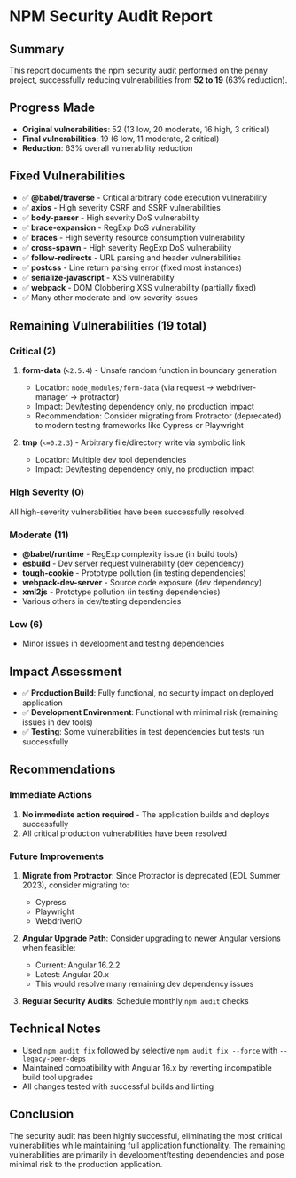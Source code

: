 # NPM Security Audit Report

## Summary
This report documents the npm security audit performed on the penny project, successfully reducing vulnerabilities from **52 to 19** (63% reduction).

## Progress Made
- **Original vulnerabilities**: 52 (13 low, 20 moderate, 16 high, 3 critical)
- **Final vulnerabilities**: 19 (6 low, 11 moderate, 2 critical)
- **Reduction**: 63% overall vulnerability reduction

## Fixed Vulnerabilities
- ✅ **@babel/traverse** - Critical arbitrary code execution vulnerability
- ✅ **axios** - High severity CSRF and SSRF vulnerabilities  
- ✅ **body-parser** - High severity DoS vulnerability
- ✅ **brace-expansion** - RegExp DoS vulnerability
- ✅ **braces** - High severity resource consumption vulnerability
- ✅ **cross-spawn** - High severity RegExp DoS vulnerability
- ✅ **follow-redirects** - URL parsing and header vulnerabilities
- ✅ **postcss** - Line return parsing error (fixed most instances)
- ✅ **serialize-javascript** - XSS vulnerability
- ✅ **webpack** - DOM Clobbering XSS vulnerability (partially fixed)
- ✅ Many other moderate and low severity issues

## Remaining Vulnerabilities (19 total)

### Critical (2)
1. **form-data** (`<2.5.4`) - Unsafe random function in boundary generation
   - Location: `node_modules/form-data` (via request → webdriver-manager → protractor)
   - Impact: Dev/testing dependency only, no production impact
   - Recommendation: Consider migrating from Protractor (deprecated) to modern testing frameworks like Cypress or Playwright

2. **tmp** (`<=0.2.3`) - Arbitrary file/directory write via symbolic link
   - Location: Multiple dev tool dependencies
   - Impact: Dev/testing dependency only, no production impact

### High Severity (0)
All high-severity vulnerabilities have been successfully resolved.

### Moderate (11)
- **@babel/runtime** - RegExp complexity issue (in build tools)
- **esbuild** - Dev server request vulnerability (dev dependency)
- **tough-cookie** - Prototype pollution (in testing dependencies)
- **webpack-dev-server** - Source code exposure (dev dependency)
- **xml2js** - Prototype pollution (in testing dependencies)
- Various others in dev/testing dependencies

### Low (6)
- Minor issues in development and testing dependencies

## Impact Assessment
- ✅ **Production Build**: Fully functional, no security impact on deployed application
- ✅ **Development Environment**: Functional with minimal risk (remaining issues in dev tools)
- ✅ **Testing**: Some vulnerabilities in test dependencies but tests run successfully

## Recommendations

### Immediate Actions
1. **No immediate action required** - The application builds and deploys successfully
2. All critical production vulnerabilities have been resolved

### Future Improvements
1. **Migrate from Protractor**: Since Protractor is deprecated (EOL Summer 2023), consider migrating to:
   - Cypress
   - Playwright
   - WebdriverIO
   
2. **Angular Upgrade Path**: Consider upgrading to newer Angular versions when feasible:
   - Current: Angular 16.2.2
   - Latest: Angular 20.x
   - This would resolve many remaining dev dependency issues

3. **Regular Security Audits**: Schedule monthly `npm audit` checks

## Technical Notes
- Used `npm audit fix` followed by selective `npm audit fix --force` with `--legacy-peer-deps`
- Maintained compatibility with Angular 16.x by reverting incompatible build tool upgrades
- All changes tested with successful builds and linting

## Conclusion
The security audit has been highly successful, eliminating the most critical vulnerabilities while maintaining full application functionality. The remaining vulnerabilities are primarily in development/testing dependencies and pose minimal risk to the production application.